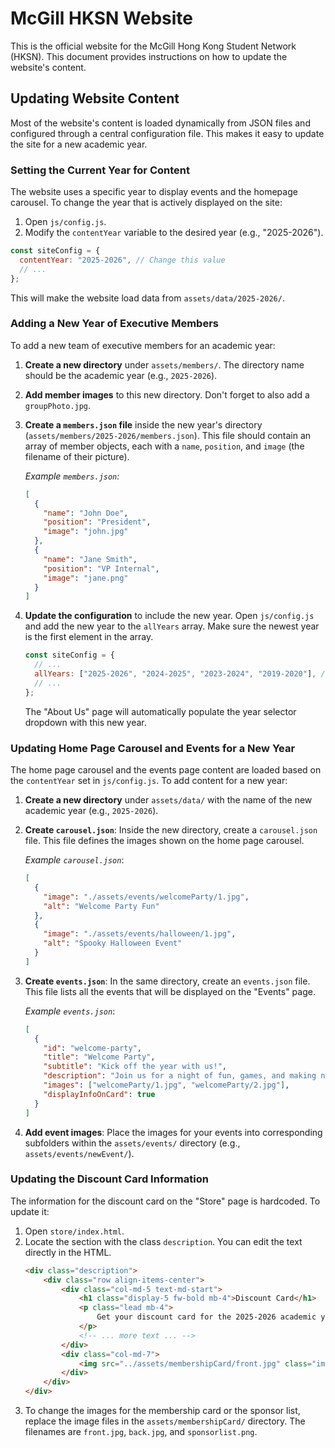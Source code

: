 # McGill HKSN Website

This is the official website for the McGill Hong Kong Student Network (HKSN). This document provides instructions on how to update the website's content.

## Updating Website Content

Most of the website's content is loaded dynamically from JSON files and configured through a central configuration file. This makes it easy to update the site for a new academic year.

### Setting the Current Year for Content

The website uses a specific year to display events and the homepage carousel. To change the year that is actively displayed on the site:

1.  Open `js/config.js`.
2.  Modify the `contentYear` variable to the desired year (e.g., "2025-2026").

```javascript
const siteConfig = {
  contentYear: "2025-2026", // Change this value
  // ...
};
```

This will make the website load data from `assets/data/2025-2026/`.

### Adding a New Year of Executive Members

To add a new team of executive members for an academic year:

1.  **Create a new directory** under `assets/members/`. The directory name should be the academic year (e.g., `2025-2026`).

2.  **Add member images** to this new directory. Don't forget to also add a `groupPhoto.jpg`.

3.  **Create a `members.json` file** inside the new year's directory (`assets/members/2025-2026/members.json`). This file should contain an array of member objects, each with a `name`, `position`, and `image` (the filename of their picture).

    *Example `members.json`:*
    ```json
    [
      {
        "name": "John Doe",
        "position": "President",
        "image": "john.jpg"
      },
      {
        "name": "Jane Smith",
        "position": "VP Internal",
        "image": "jane.png"
      }
    ]
    ```

4.  **Update the configuration** to include the new year. Open `js/config.js` and add the new year to the `allYears` array. Make sure the newest year is the first element in the array.

    ```javascript
    const siteConfig = {
      // ...
      allYears: ["2025-2026", "2024-2025", "2023-2024", "2019-2020"], // Add new year here
      // ...
    };
    ```
    The "About Us" page will automatically populate the year selector dropdown with this new year.

### Updating Home Page Carousel and Events for a New Year

The home page carousel and the events page content are loaded based on the `contentYear` set in `js/config.js`. To add content for a new year:

1.  **Create a new directory** under `assets/data/` with the name of the new academic year (e.g., `2025-2026`).

2.  **Create `carousel.json`**: Inside the new directory, create a `carousel.json` file. This file defines the images shown on the home page carousel.

    *Example `carousel.json`*:
    ```json
    [
      {
        "image": "./assets/events/welcomeParty/1.jpg",
        "alt": "Welcome Party Fun"
      },
      {
        "image": "./assets/events/halloween/1.jpg",
        "alt": "Spooky Halloween Event"
      }
    ]
    ```

3.  **Create `events.json`**: In the same directory, create an `events.json` file. This file lists all the events that will be displayed on the "Events" page.

    *Example `events.json`*:
    ```json
    [
      {
        "id": "welcome-party",
        "title": "Welcome Party",
        "subtitle": "Kick off the year with us!",
        "description": "Join us for a night of fun, games, and making new friends.",
        "images": ["welcomeParty/1.jpg", "welcomeParty/2.jpg"],
        "displayInfoOnCard": true
      }
    ]
    ```

4.  **Add event images**: Place the images for your events into corresponding subfolders within the `assets/events/` directory (e.g., `assets/events/newEvent/`).

### Updating the Discount Card Information

The information for the discount card on the "Store" page is hardcoded. To update it:

1.  Open `store/index.html`.
2.  Locate the section with the class `description`. You can edit the text directly in the HTML.
    ```html
    <div class="description">
        <div class="row align-items-center">
            <div class="col-md-5 text-md-start">
                <h1 class="display-5 fw-bold mb-4">Discount Card</h1>
                <p class="lead mb-4">
                    Get your discount card for the 2025-2026 academic year! ...
                </p>
                <!-- ... more text ... -->
            </div>
            <div class="col-md-7">
                <img src="../assets/membershipCard/front.jpg" class="img-fluid rounded-4" alt="HKSN Membership Card">
            </div>
        </div>
    </div>
    ```
3.  To change the images for the membership card or the sponsor list, replace the image files in the `assets/membershipCard/` directory. The filenames are `front.jpg`, `back.jpg`, and `sponsorlist.png`.

